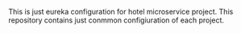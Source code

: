 This is just eureka configuration for hotel microservice project. 
This repository contains just conmmon configiuration of each project.
